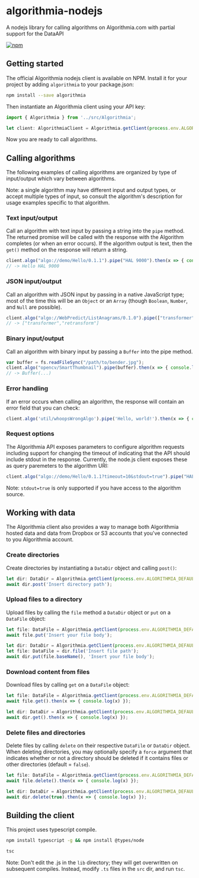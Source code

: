algorithmia-nodejs
==============

A nodejs library for calling algorithms on Algorithmia.com with partial support for the DataAPI

[![npm](https://img.shields.io/npm/v/algorithmia.svg?maxAge=2592000)]()

## Getting started

The official Algorithmia nodejs client is available on NPM.
Install it for your project by adding `algorithmia` to your package.json:

```bash
npm install --save algorithmia
```

Then instantiate an Algorithmia client using your API key:

```javascript
import { Algorithmia } from '../src/Algorithmia';

let client: AlgorithmiaClient = Algorithmia.getClient(process.env.ALGORITHMIA_DEFAULT_API_KEY);
```

Now you are ready to call algorithms.

## Calling algorithms

The following examples of calling algorithms are organized by type of input/output which vary between algorithms.

Note: a single algorithm may have different input and output types, or accept multiple types of input, so consult the algorithm's description for usage examples specific to that algorithm.

### Text input/output

Call an algorithm with text input by passing a string into the `pipe` method.
The returned promise will be called with the response with the Algorithm completes (or when an error occurs).
If the algorithm output is text, then the `get()` method on the response will return a string.

```javascript
client.algo("algo://demo/Hello/0.1.1").pipe("HAL 9000").then(x => { console.log(x) });
// -> Hello HAL 9000
```

### JSON input/output

Call an algorithm with JSON input by passing in a native JavaScript type;
most of the time this will be an `Object` or an `Array` (though `Boolean`, `Number`, and `Null` are possible).

```javascript
client.algo("algo://WebPredict/ListAnagrams/0.1.0").pipe(["transformer", "terraforms", "retransform"]).then(x => { console.log(x) });
// -> ["transformer","retransform"]
```

### Binary input/output

Call an algorithm with binary input by passing a `Buffer` into the pipe method.

```javascript
var buffer = fs.readFileSync("/path/to/bender.jpg");
client.algo("opencv/SmartThumbnail").pipe(buffer).then(x => { console.log(x) });
// -> Buffer(...)
```

### Error handling

If an error occurs when calling an algorithm, the response will contain an error field that you can check:

```javascript
client.algo('util/whoopsWrongAlgo').pipe('Hello, world!').then(x => { console.log(x) });
```

### Request options

The Algorithmia API exposes parameters to configure algorithm requests including support
for changing the timeout of indicating that the API should include stdout in the response.
Currently, the node.js client exposes these as query paremeters to the algorithm URI:

```javascript
client.algo("algo://demo/Hello/0.1.1?timeout=10&stdout=true").pipe("HAL 9000");
```

Note: `stdout=true` is only supported if you have access to the algorithm source.

## Working with data

The Algorithmia client also provides a way to manage both Algorithmia hosted data and data from Dropbox or S3 accounts that you've connected to you Algorithmia account.

### Create directories

Create directories by instantiating a `DataDir` object and calling `post()`:

```javascript
let dir: DataDir = Algorithmia.getClient(process.env.ALGORITHMIA_DEFAULT_API_KEY).dir('Insert directory path');
await dir.post('Insert directory path');
```

### Upload files to a directory

Upload files by calling the `file` method a `DataDir` object or `put` on a `DataFile` object:

```javascript
let file: DataFile = Algorithmia.getClient(process.env.ALGORITHMIA_DEFAULT_API_KEY).file('Insert file path');
await file.put('Insert your file body');

let dir: DataDir = Algorithmia.getClient(process.env.ALGORITHMIA_DEFAULT_API_KEY).dir('Insert directory path');
let file: DataFile = dir.file('Insert file path');
await dir.put(file.baseName(), 'Insert your file body');
```

### Download content from files

Download files by calling `get` on a `DataFile` object:

```javascript
let file: DataFile = Algorithmia.getClient(process.env.ALGORITHMIA_DEFAULT_API_KEY).file('Insert file path');
await file.get().then(x => { console.log(x) });

let dir: DataDir = Algorithmia.getClient(process.env.ALGORITHMIA_DEFAULT_API_KEY).dir('Insert directory path');
await dir.get().then(x => { console.log(x) });
```

### Delete files and directories

Delete files by calling `delete` on their respective `DataFile` or `DataDir` object.
When deleting directories, you may optionally specify a `force` argument
that indicates whether or not a directory should be deleted if it contains files or other directories (default = `false`).

```javascript
let file: DataFile = Algorithmia.getClient(process.env.ALGORITHMIA_DEFAULT_API_KEY).file('Insert file path');
await file.delete().then(x => { console.log(x) });

let dir: DataDir = Algorithmia.getClient(process.env.ALGORITHMIA_DEFAULT_API_KEY).dir('Insert directory path');
await dir.delete(true).then(x => { console.log(x) });
```

## Building the client

This project uses typescript compile.

```bash
npm install typescript -g && npm install @types/node

tsc
```

Note: Don't edit the .js in the `lib` directory; they will get overwritten on subsequent compiles.
Instead, modify `.ts` files in the `src` dir, and run `tsc`.
